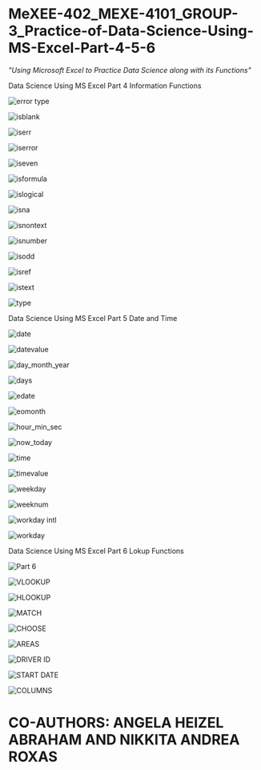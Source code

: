 # MeXEE-402_MEXE-4101_GROUP-3_Practice-of-Data-Science-Using-MS-Excel-Part-4-5-6
_"Using Microsoft Excel to Practice Data Science along with its Functions"_

Data Science Using MS Excel Part 4 Information Functions

![error type](https://github.com/MARABI-J/MeXEE-402_MEXE-4101_GROUP-3_Practice-of-Data-Science-Using-MS-Excel-Part-4-5-6/assets/143602067/25e58c56-d658-4cd6-bf5f-cbb99595f0bb)

![isblank](https://github.com/MARABI-J/MeXEE-402_MEXE-4101_GROUP-3_Practice-of-Data-Science-Using-MS-Excel-Part-4-5-6/assets/143602067/ba2bb980-cf4c-48da-a551-f6832cc658df)

![iserr](https://github.com/MARABI-J/MeXEE-402_MEXE-4101_GROUP-3_Practice-of-Data-Science-Using-MS-Excel-Part-4-5-6/assets/143602067/5b725b5a-2b9e-492f-862f-26e45ce7327f)

![iserror](https://github.com/MARABI-J/MeXEE-402_MEXE-4101_GROUP-3_Practice-of-Data-Science-Using-MS-Excel-Part-4-5-6/assets/143602067/59d041da-8be5-454e-a8cd-25beb68291db)

![iseven](https://github.com/MARABI-J/MeXEE-402_MEXE-4101_GROUP-3_Practice-of-Data-Science-Using-MS-Excel-Part-4-5-6/assets/143602067/d463d6f4-597d-4322-8943-3d8aeed711aa)

![isformula](https://github.com/MARABI-J/MeXEE-402_MEXE-4101_GROUP-3_Practice-of-Data-Science-Using-MS-Excel-Part-4-5-6/assets/143602067/9734ed85-b7e5-4c78-a80b-c050515112fb)

![islogical](https://github.com/MARABI-J/MeXEE-402_MEXE-4101_GROUP-3_Practice-of-Data-Science-Using-MS-Excel-Part-4-5-6/assets/143602067/1f0160c9-dd8f-440a-b866-587af055e12d)

![isna](https://github.com/MARABI-J/MeXEE-402_MEXE-4101_GROUP-3_Practice-of-Data-Science-Using-MS-Excel-Part-4-5-6/assets/143602067/bec20b21-0a2a-4f29-9efc-64a1e47830c4)

![isnontext](https://github.com/MARABI-J/MeXEE-402_MEXE-4101_GROUP-3_Practice-of-Data-Science-Using-MS-Excel-Part-4-5-6/assets/143602067/4f5fd59d-7a17-4688-8881-6ac4ad745947)

![isnumber](https://github.com/MARABI-J/MeXEE-402_MEXE-4101_GROUP-3_Practice-of-Data-Science-Using-MS-Excel-Part-4-5-6/assets/143602067/a0528388-2984-4755-b8b8-a9c6134c35c9)

![isodd](https://github.com/MARABI-J/MeXEE-402_MEXE-4101_GROUP-3_Practice-of-Data-Science-Using-MS-Excel-Part-4-5-6/assets/143602067/258528c0-3ca6-4768-a238-c7e27918e648)

![isref](https://github.com/MARABI-J/MeXEE-402_MEXE-4101_GROUP-3_Practice-of-Data-Science-Using-MS-Excel-Part-4-5-6/assets/143602067/81fe69f6-437f-4ae4-8e93-73baed80c47c)

![istext](https://github.com/MARABI-J/MeXEE-402_MEXE-4101_GROUP-3_Practice-of-Data-Science-Using-MS-Excel-Part-4-5-6/assets/143602067/fc844b34-6850-4750-99b1-e698ef60e6d5)

![type](https://github.com/MARABI-J/MeXEE-402_MEXE-4101_GROUP-3_Practice-of-Data-Science-Using-MS-Excel-Part-4-5-6/assets/143602067/ec967505-37a4-4287-825a-5e6b2f092195)

Data Science Using MS Excel Part 5 Date and Time

![date](https://github.com/MARABI-J/MeXEE-402_MEXE-4101_GROUP-3_Practice-of-Data-Science-Using-MS-Excel-Part-4-5-6/assets/143602067/a12d1fcd-98a1-484e-b276-58364010e63a)

![datevalue](https://github.com/MARABI-J/MeXEE-402_MEXE-4101_GROUP-3_Practice-of-Data-Science-Using-MS-Excel-Part-4-5-6/assets/143602067/3588e845-2ab3-44b2-843e-b99276021807)

![day_month_year](https://github.com/MARABI-J/MeXEE-402_MEXE-4101_GROUP-3_Practice-of-Data-Science-Using-MS-Excel-Part-4-5-6/assets/143602067/a143f684-910c-4ef2-9758-bb54254132e0)

![days](https://github.com/MARABI-J/MeXEE-402_MEXE-4101_GROUP-3_Practice-of-Data-Science-Using-MS-Excel-Part-4-5-6/assets/143602067/df46bbc2-9e7c-4927-aff2-ff0a0fabf93d)

![edate](https://github.com/MARABI-J/MeXEE-402_MEXE-4101_GROUP-3_Practice-of-Data-Science-Using-MS-Excel-Part-4-5-6/assets/143602067/1ab59733-14af-422c-b5e8-fcf92899be7d)

![eomonth](https://github.com/MARABI-J/MeXEE-402_MEXE-4101_GROUP-3_Practice-of-Data-Science-Using-MS-Excel-Part-4-5-6/assets/143602067/c61c568b-6fbb-409f-9208-6797d0822e64)

![hour_min_sec](https://github.com/MARABI-J/MeXEE-402_MEXE-4101_GROUP-3_Practice-of-Data-Science-Using-MS-Excel-Part-4-5-6/assets/143602067/d6a93457-8f20-4d59-a9f3-35669e56c131)

![now_today](https://github.com/MARABI-J/MeXEE-402_MEXE-4101_GROUP-3_Practice-of-Data-Science-Using-MS-Excel-Part-4-5-6/assets/143602067/1c7d0764-0f24-40e8-9a1c-d1cb4532d753)

![time](https://github.com/MARABI-J/MeXEE-402_MEXE-4101_GROUP-3_Practice-of-Data-Science-Using-MS-Excel-Part-4-5-6/assets/143602067/d1c6e2ab-3ec5-41ec-a708-32834ac9d8ec)

![timevalue](https://github.com/MARABI-J/MeXEE-402_MEXE-4101_GROUP-3_Practice-of-Data-Science-Using-MS-Excel-Part-4-5-6/assets/143602067/c5d17c11-8fdd-4549-90e4-cba400d2731d)

![weekday](https://github.com/MARABI-J/MeXEE-402_MEXE-4101_GROUP-3_Practice-of-Data-Science-Using-MS-Excel-Part-4-5-6/assets/143602067/b0691e88-e2e5-47b6-8ede-93e2ca9ad61f)

![weeknum](https://github.com/MARABI-J/MeXEE-402_MEXE-4101_GROUP-3_Practice-of-Data-Science-Using-MS-Excel-Part-4-5-6/assets/143602067/d8098f4c-87c3-4967-bc49-c82b20693cd2)

![workday intl](https://github.com/MARABI-J/MeXEE-402_MEXE-4101_GROUP-3_Practice-of-Data-Science-Using-MS-Excel-Part-4-5-6/assets/143602067/00f2fe6e-6ed3-43c4-8f1e-abfaf98a6f97)

![workday](https://github.com/MARABI-J/MeXEE-402_MEXE-4101_GROUP-3_Practice-of-Data-Science-Using-MS-Excel-Part-4-5-6/assets/143602067/4594001b-8d99-4a0c-81e7-d88315dff2fc)

Data Science Using MS Excel Part 6 Lokup Functions

![Part 6](https://github.com/MARABI-J/MeXEE-402_MEXE-4101_GROUP-3_Practice-of-Data-Science-Using-MS-Excel-Part-4-5-6/assets/143602067/852ff781-d475-4855-b1ec-e089a4e3e838)

![VLOOKUP](https://github.com/MARABI-J/MeXEE-402_MEXE-4101_GROUP-3_Practice-of-Data-Science-Using-MS-Excel-Part-4-5-6/assets/143602067/5537b390-1303-4d91-9d60-2bf508389f88)

![HLOOKUP](https://github.com/MARABI-J/MeXEE-402_MEXE-4101_GROUP-3_Practice-of-Data-Science-Using-MS-Excel-Part-4-5-6/assets/143602067/e5c4e3f1-136c-460a-b436-2bf4d1ec80bb)

![MATCH](https://github.com/MARABI-J/MeXEE-402_MEXE-4101_GROUP-3_Practice-of-Data-Science-Using-MS-Excel-Part-4-5-6/assets/143602067/ac4a1bd0-df9c-4e5c-a729-44a4993e0182)

![CHOOSE](https://github.com/MARABI-J/MeXEE-402_MEXE-4101_GROUP-3_Practice-of-Data-Science-Using-MS-Excel-Part-4-5-6/assets/143602067/2de72911-4446-4147-9be5-1b7ee6d23ea8)

![AREAS](https://github.com/MARABI-J/MeXEE-402_MEXE-4101_GROUP-3_Practice-of-Data-Science-Using-MS-Excel-Part-4-5-6/assets/143602067/8ac762f3-7750-49e3-b226-36f5ff8b1350)

![DRIVER ID](https://github.com/MARABI-J/MeXEE-402_MEXE-4101_GROUP-3_Practice-of-Data-Science-Using-MS-Excel-Part-4-5-6/assets/143602067/fd110cac-218b-4648-bcbb-8bad60a4b032)

![START DATE](https://github.com/MARABI-J/MeXEE-402_MEXE-4101_GROUP-3_Practice-of-Data-Science-Using-MS-Excel-Part-4-5-6/assets/143602067/ccd40dc0-4329-43f8-9d4f-8ffd8f85ff09)

![COLUMNS](https://github.com/MARABI-J/MeXEE-402_MEXE-4101_GROUP-3_Practice-of-Data-Science-Using-MS-Excel-Part-4-5-6/assets/143602067/ad939675-2f75-493e-869d-1f8a037a1faa)


# **CO-AUTHORS: ANGELA HEIZEL ABRAHAM AND NIKKITA ANDREA ROXAS**
